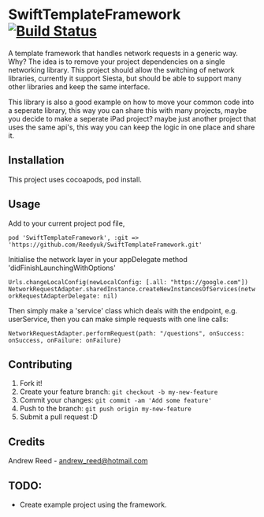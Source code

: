 # SwiftTemplateFramework   [![Build Status](https://travis-ci.org/Reedyuk/SwiftTemplateFramework.svg?branch=master)](https://travis-ci.org/Reedyuk/SwiftTemplateFramework)

A template framework that handles network requests in a generic way. Why? The idea is to remove your project dependencies on a single networking library. This project should allow the switching of network libraries, currently it support Siesta, but should be able to support many other libraries and keep the same interface.

This library is also a good example on how to move your common code into a seperate library, this way you can share this with many projects, maybe you decide to make a seperate iPad project? maybe just another project that uses the same api's, this way you can keep the logic in one place and share it.

## Installation

This project uses cocoapods, pod install.

## Usage

Add to your current project pod file, 

`pod 'SwiftTemplateFramework', :git => 'https://github.com/Reedyuk/SwiftTemplateFramework.git'`

Initialise the network layer in your appDelegate method 'didFinishLaunchingWithOptions'

`Urls.changeLocalConfig(newLocalConfig: [.all: "https://google.com"])
NetworkRequestAdapter.sharedInstance.createNewInstancesOfServices(networkRequestAdapterDelegate: nil)`

Then simply make a 'service' class which deals with the endpoint, e.g. userService, then you can make simple requests with one line calls:

`NetworkRequestAdapter.performRequest(path: "/questions", onSuccess: onSuccess, onFailure: onFailure)`

## Contributing

1. Fork it!
2. Create your feature branch: `git checkout -b my-new-feature`
3. Commit your changes: `git commit -am 'Add some feature'`
4. Push to the branch: `git push origin my-new-feature`
5. Submit a pull request :D

## Credits

Andrew Reed - andrew_reed@hotmail.com

## TODO:

- Create example project using the framework.
